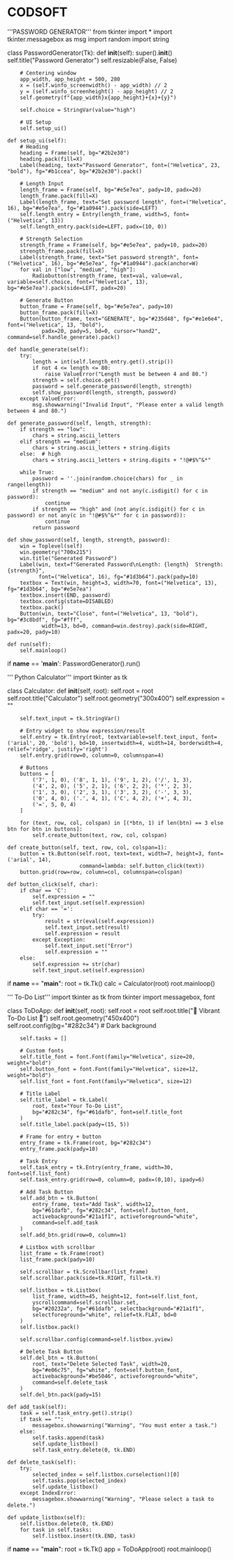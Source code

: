 # CODSOFT
'''PASSWORD GENERATOR'''
from tkinter import *
import tkinter.messagebox as msg
import random
import string


class PasswordGenerator(Tk):
    def __init__(self):
        super().__init__()
        self.title("Password Generator")
        self.resizable(False, False)

        # Centering window
        app_width, app_height = 500, 280
        x = (self.winfo_screenwidth() - app_width) // 2
        y = (self.winfo_screenheight() - app_height) // 2
        self.geometry(f"{app_width}x{app_height}+{x}+{y}")

        self.choice = StringVar(value="high")

        # UI Setup
        self.setup_ui()

    def setup_ui(self):
        # Heading
        heading = Frame(self, bg="#2b2e30")
        heading.pack(fill=X)
        Label(heading, text="Password Generator", font=("Helvetica", 23, "bold"), fg="#b1ccea", bg="#2b2e30").pack()

        # Length Input
        length_frame = Frame(self, bg="#e5e7ea", pady=10, padx=20)
        length_frame.pack(fill=X)
        Label(length_frame, text="Set password length", font=("Helvetica", 16), bg="#e5e7ea", fg="#1a0944").pack(side=LEFT)
        self.length_entry = Entry(length_frame, width=5, font=("Helvetica", 13))
        self.length_entry.pack(side=LEFT, padx=(10, 0))

        # Strength Selection
        strength_frame = Frame(self, bg="#e5e7ea", pady=10, padx=20)
        strength_frame.pack(fill=X)
        Label(strength_frame, text="Set password strength", font=("Helvetica", 16), bg="#e5e7ea", fg="#1a0944").pack(anchor=W)
        for val in ["low", "medium", "high"]:
            Radiobutton(strength_frame, text=val, value=val, variable=self.choice, font=("Helvetica", 13), bg="#e5e7ea").pack(side=LEFT, padx=20)

        # Generate Button
        button_frame = Frame(self, bg="#e5e7ea", pady=10)
        button_frame.pack(fill=X)
        Button(button_frame, text="GENERATE", bg="#235d48", fg="#e1e6e4", font=("Helvetica", 13, "bold"),
               padx=20, pady=5, bd=0, cursor="hand2", command=self.handle_generate).pack()

    def handle_generate(self):
        try:
            length = int(self.length_entry.get().strip())
            if not 4 <= length <= 80:
                raise ValueError("Length must be between 4 and 80.")
            strength = self.choice.get()
            password = self.generate_password(length, strength)
            self.show_password(length, strength, password)
        except ValueError:
            msg.showwarning("Invalid Input", "Please enter a valid length between 4 and 80.")

    def generate_password(self, length, strength):
        if strength == "low":
            chars = string.ascii_letters
        elif strength == "medium":
            chars = string.ascii_letters + string.digits
        else:  # high
            chars = string.ascii_letters + string.digits + "!@#$%^&*"

        while True:
            password = ''.join(random.choice(chars) for _ in range(length))
            if strength == "medium" and not any(c.isdigit() for c in password):
                continue
            if strength == "high" and (not any(c.isdigit() for c in password) or not any(c in "!@#$%^&*" for c in password)):
                continue
            return password

    def show_password(self, length, strength, password):
        win = Toplevel(self)
        win.geometry("700x215")
        win.title("Generated Password")
        Label(win, text=f"Generated Password\nLength: {length}  Strength: {strength}",
              font=("Helvetica", 16), fg="#1d3b64").pack(pady=10)
        textbox = Text(win, height=3, width=70, font=("Helvetica", 13), fg="#1d3b64", bg="#e5e7ea")
        textbox.insert(END, password)
        textbox.config(state=DISABLED)
        textbox.pack()
        Button(win, text="Close", font=("Helvetica", 13, "bold"), bg="#3c8bdf", fg="#fff",
               width=13, bd=0, command=win.destroy).pack(side=RIGHT, padx=20, pady=10)

    def run(self):
        self.mainloop()


if __name__ == '__main__':
    PasswordGenerator().run()

''' Python Calculator'''
import tkinter as tk

class Calculator:
    def __init__(self, root):
        self.root = root
        self.root.title("Calculator")
        self.root.geometry("300x400")
        self.expression = ""
        
        self.text_input = tk.StringVar()
        
        # Entry widget to show expression/result
        self.entry = tk.Entry(root, textvariable=self.text_input, font=('arial', 20, 'bold'), bd=10, insertwidth=4, width=14, borderwidth=4, relief='ridge', justify='right')
        self.entry.grid(row=0, column=0, columnspan=4)
        
        # Buttons
        buttons = [
            ('7', 1, 0), ('8', 1, 1), ('9', 1, 2), ('/', 1, 3),
            ('4', 2, 0), ('5', 2, 1), ('6', 2, 2), ('*', 2, 3),
            ('1', 3, 0), ('2', 3, 1), ('3', 3, 2), ('-', 3, 3),
            ('0', 4, 0), ('.', 4, 1), ('C', 4, 2), ('+', 4, 3),
            ('=', 5, 0, 4)
        ]
        
        for (text, row, col, colspan) in [(*btn, 1) if len(btn) == 3 else btn for btn in buttons]:
            self.create_button(text, row, col, colspan)
        
    def create_button(self, text, row, col, colspan=1):
        button = tk.Button(self.root, text=text, width=7, height=3, font=('arial', 14),
                           command=lambda: self.button_click(text))
        button.grid(row=row, column=col, columnspan=colspan)
    
    def button_click(self, char):
        if char == 'C':
            self.expression = ""
            self.text_input.set(self.expression)
        elif char == '=':
            try:
                result = str(eval(self.expression))
                self.text_input.set(result)
                self.expression = result
            except Exception:
                self.text_input.set("Error")
                self.expression = ""
        else:
            self.expression += str(char)
            self.text_input.set(self.expression)

if __name__ == "__main__":
    root = tk.Tk()
    calc = Calculator(root)
    root.mainloop()

''' To-Do List'''
import tkinter as tk
from tkinter import messagebox, font

class ToDoApp:
    def __init__(self, root):
        self.root = root
        self.root.title("🎉 Vibrant To-Do List 🎉")
        self.root.geometry("450x400")
        self.root.config(bg="#282c34")  # Dark background

        self.tasks = []

        # Custom fonts
        self.title_font = font.Font(family="Helvetica", size=20, weight="bold")
        self.button_font = font.Font(family="Helvetica", size=12, weight="bold")
        self.list_font = font.Font(family="Helvetica", size=12)

        # Title Label
        self.title_label = tk.Label(
            root, text="Your To-Do List", 
            bg="#282c34", fg="#61dafb", font=self.title_font
        )
        self.title_label.pack(pady=(15, 5))

        # Frame for entry + button
        entry_frame = tk.Frame(root, bg="#282c34")
        entry_frame.pack(pady=10)

        # Task Entry
        self.task_entry = tk.Entry(entry_frame, width=30, font=self.list_font)
        self.task_entry.grid(row=0, column=0, padx=(0,10), ipady=6)

        # Add Task Button
        self.add_btn = tk.Button(
            entry_frame, text="Add Task", width=12, 
            bg="#61dafb", fg="#282c34", font=self.button_font,
            activebackground="#21a1f1", activeforeground="white",
            command=self.add_task
        )
        self.add_btn.grid(row=0, column=1)

        # Listbox with scrollbar
        list_frame = tk.Frame(root)
        list_frame.pack(pady=10)

        self.scrollbar = tk.Scrollbar(list_frame)
        self.scrollbar.pack(side=tk.RIGHT, fill=tk.Y)

        self.listbox = tk.Listbox(
            list_frame, width=45, height=12, font=self.list_font,
            yscrollcommand=self.scrollbar.set,
            bg="#20232a", fg="#61dafb", selectbackground="#21a1f1",
            selectforeground="white", relief=tk.FLAT, bd=0
        )
        self.listbox.pack()

        self.scrollbar.config(command=self.listbox.yview)

        # Delete Task Button
        self.del_btn = tk.Button(
            root, text="Delete Selected Task", width=20,
            bg="#e06c75", fg="white", font=self.button_font,
            activebackground="#be5046", activeforeground="white",
            command=self.delete_task
        )
        self.del_btn.pack(pady=15)

    def add_task(self):
        task = self.task_entry.get().strip()
        if task == "":
            messagebox.showwarning("Warning", "You must enter a task.")
        else:
            self.tasks.append(task)
            self.update_listbox()
            self.task_entry.delete(0, tk.END)

    def delete_task(self):
        try:
            selected_index = self.listbox.curselection()[0]
            self.tasks.pop(selected_index)
            self.update_listbox()
        except IndexError:
            messagebox.showwarning("Warning", "Please select a task to delete.")

    def update_listbox(self):
        self.listbox.delete(0, tk.END)
        for task in self.tasks:
            self.listbox.insert(tk.END, task)

if __name__ == "__main__":
    root = tk.Tk()
    app = ToDoApp(root)
    root.mainloop()
